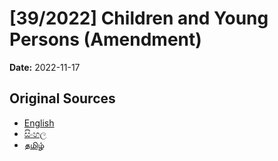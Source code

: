 # [39/2022] Children and Young Persons (Amendment)

**Date:** 2022-11-17

## Original Sources

- [English](https://documents.gov.lk/view/acts/2022/11/39-2022_E.pdf)
- [සිංහල](https://documents.gov.lk/view/acts/2022/11/39-2022_S.pdf)
- [தமிழ்](https://documents.gov.lk/view/acts/2022/11/39-2022_T.pdf)
